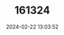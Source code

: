 ---
title: "161324"
category: "Hydrolagus alphus"
draft: false
date: 2024-02-22 13:03:52
languages:
  English: ["Whitespot Ghostshark"]
---